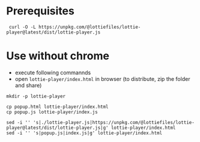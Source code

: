# Prerequisites

```
 curl -O -L https://unpkg.com/@lottiefiles/lottie-player@latest/dist/lottie-player.js
```

# Use without chrome

- execute following commannds
- open `lottie-player/index.html` in browser (to distribute, zip the folder and share)

```
mkdir -p lottie-player

cp popup.html lottie-player/index.html
cp popup.js lottie-player/index.js

sed -i '' 's|./lottie-player.js|https://unpkg.com/@lottiefiles/lottie-player@latest/dist/lottie-player.js|g' lottie-player/index.html
sed -i '' 's|popup.js|index.js|g' lottie-player/index.html
```
